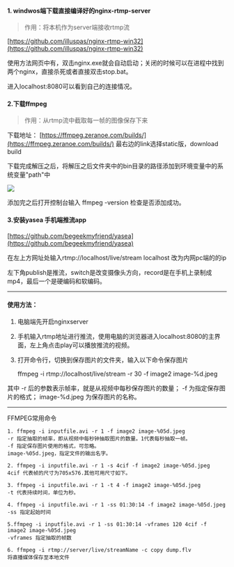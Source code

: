 #### 1. windwos端下载直接编译好的nginx-rtmp-server

> 作用：将本机作为server端接收rtmp流

[https://github.com/illuspas/nginx-rtmp-win32](https://github.com/illuspas/nginx-rtmp-win32)

使用方法网页中有，双击nginx.exe就会自动启动；关闭的时候可以在进程中找到两个nginx，直接杀死或者直接双击stop.bat。

进入localhost:8080可以看到自己的连接情况。

#### 2.下载ffmpeg

> 作用：从rtmp流中截取每一帧的图像保存下来

下载地址： [https://ffmpeg.zeranoe.com/builds/](https://ffmpeg.zeranoe.com/builds/)
最右边的link选择static版，download build

下载完成解压之后，将解压之后文件夹中的bin目录的路径添加到环境变量中的系统变量"path"中

![](https://upload-images.jianshu.io/upload_images/11146099-38223dce23d859a4.png?imageMogr2/auto-orient/strip%7CimageView2/2/w/1240)

添加完之后打开控制台输入 ffmpeg -version 检查是否添加成功。

#### 3.安装yasea 手机端推流app

[https://github.com/begeekmyfriend/yasea](https://github.com/begeekmyfriend/yasea)

在左上方网址处输入rtmp://localhost/live/stream
localhost 改为内网pc端的的ip

左下角publish是推流，switch是改变摄像头方向，record是在手机上录制成mp4，最后一个是硬编码和软编码。

-------------------------------------------------------------
#### 使用方法：

1. 电脑端先开启nginxserver
2. 手机输入rtmp地址进行推流，使用电脑的浏览器进入localhost:8080的主界面，左上角点击play可以播放推流的视频。
3. 打开命令行，切换到保存图片的文件夹，输入以下命令保存图片


    ffmpeg -i rtmp://localhost/live/stream -r 30 -f image2 image-%d.jpeg 
    
其中 -r 后的参数表示帧率，就是从视频中每秒保存图片的数量； -f 为指定保存图片的格式； image-%d.jpeg 为保存图片的名称。



------------------------------------------------------------------
FFMPEG常用命令

	1. ffmpeg -i inputfile.avi -r 1 -f image2 image-%05d.jpeg 
    -r 指定抽取的帧率，即从视频中每秒钟抽取图片的数量。1代表每秒抽取一帧。 
    -f 指定保存图片使用的格式，可忽略。 
    image-%05d.jpeg，指定文件的输出名字。
    
    2. ffmpeg -i inputfile.avi -r 1 -s 4cif -f image2 image-%05d.jpeg 
    4cif 代表帧的尺寸为705x576.其他可用尺寸如下。
    
    3. ffmpeg -i inputfile.avi -r 1 -t 4 -f image2 image-%05d.jpeg 
    -t 代表持续时间，单位为秒。
    
    4. ffmpeg -i inputfile.avi -r 1 -ss 01:30:14 -f image2 image-%05d.jpeg 
    -ss 指定起始时间
    
    5.ffmpeg -i inputfile.avi -r 1 -ss 01:30:14 -vframes 120 4cif -f image2 image-%05d.jpeg 
    -vframes 指定抽取的帧数
    
    6. ffmpeg -i rtmp://server/live/streamName -c copy dump.flv 
    将直播媒体保存至本地文件


    






